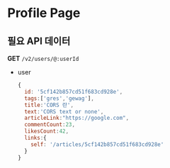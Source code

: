 # Profile Page

## 필요 API 데이터

**GET** `/v2/users/@:userId`

- user

  ```javascript
  {
    id: '5cf142b857cd51f683cd928e',
    tags:['gres','gewag'],
    title:'CORS 란',
    text:'CORS text or none',
    articleLink:"https://google.com",
    commentCount:23,
    likesCount:42,
    links:{
      self: '/articles/5cf142b857cd51f683cd928e'
    }
  }
  ```
